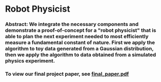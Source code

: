 # Robot Physicist
### Abstract: We integrate the necessary components and demonstrate a proof-of-concept for a "robot physicist" that is able to plan the next experiment needed to most efficiently measure a fundamental constant of nature. First we apply the algorithm to toy data generated from a Gaussian distribution, then we apply the algorithm to data obtained from a simulated physics experiment.
### To view our final project paper, see [final_paper.pdf](https://github.com/NYU-CDS-Capstone-Project/MPM/blob/master/final_paper.pdf)

